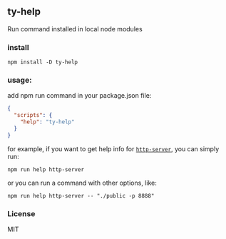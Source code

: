 ## ty-help
Run command installed in local node modules

### install
`npm install -D ty-help`

### usage:
add npm run command in your package.json file:

```json
{
  "scripts": {
    "help": "ty-help"
  }
}
```
for example, if you want to get help info for [`http-server`](https://github.com/indexzero/http-server), you can simply run:

`npm run help http-server`

or you can run a command with other options, like:

`npm run help http-server -- "./public -p 8888"`

### License
MIT
